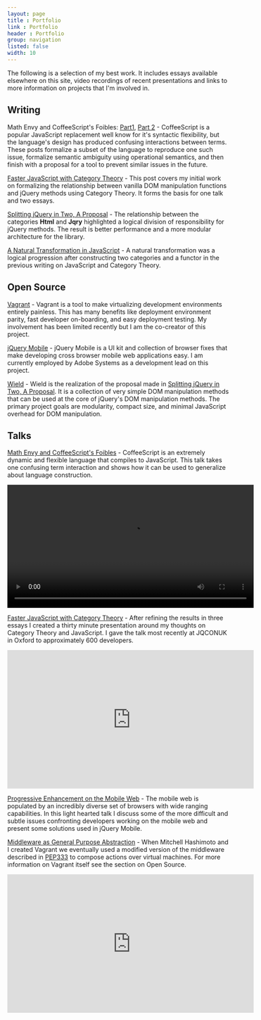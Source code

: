 ```yaml
---
layout: page
title : Portfolio
link : Portfolio
header : Portfolio
group: navigation
listed: false
width: 10
---
```


The following is a selection of my best work. It includes essays available elsewhere on this site, video recordings of recent presentations and links to more information on projects that I'm involved in.

## Writing

Math Envy and CoffeeScript's Foibles: [Part1](/2012/11/27/math-envy-and-coffeescripts-foibles/), [Part 2](/2013/01/09/math-envy-and-coffeescripts-foibles-2/) - CoffeeScript is a popular JavaScript replacement well know for it's syntactic flexibility, but the language's design has produced confusing interactions between terms. These posts formalize a subset of the language to reproduce one such issue, formalize semantic ambiguity using operational semantics, and then finish with a proposal for a tool to prevent similar issues in the future.

[Faster JavaScript with Category Theory](/2012/02/09/faster-javascript-through-category-theory/) - This post covers my initial work on formalizing the relationship between vanilla DOM manipulation functions and jQuery methods using Category Theory. It forms the basis for one talk and two essays.

[Splitting jQuery in Two, A Proposal](/2012/07/19/splitting-jquery-in-two-a-proposal/) - The relationship between the categories <b>Html</b> and <b>Jqry</b> highlighted a logical division of responsibility for jQuery methods. The result is better performance and a more modular architecture for the library.

[A Natural Transformation in JavaScript](/2012/03/22/a-natural-transformation-in-javascript/) - A natural transformation was a logical progression after constructing two categories and a functor in the previous writing on JavaScript and Category Theory.

## Open Source

[Vagrant](http://vagrantup.com) - Vagrant is a tool to make virtualizing development environments entirely painless. This has many benefits like deployment environment parity, fast developer on-boarding, and easy deployment testing. My involvement has been limited recently but I am the co-creator of this project.

[jQuery Mobile](http://jquerymobile.com) - jQuery Mobile is a UI kit and collection of browser fixes that make developing cross browser mobile web applications easy. I am currently employed by Adobe Systems as a development lead on this project.

[Wield](https://github.com/johnbender/wield) - Wield is the realization of the proposal made in [Splitting jQuery in Two, A Proposal](/2012/07/19/splitting-jquery-in-two-a-proposal/). It is a collection of very simple DOM manipulation methods that can be used at the core of jQuery's DOM manipulation methods. The primary project goals are modularity, compact size, and minimal JavaScript overhead for DOM manipulation.

## Talks

[Math Envy and CoffeeScript's Foibles](/2013/07/19/presentation-math-envy-and-coffeescripts-foibles/) - CoffeeScript is an extremely dynamic and flexible language that compiles to JavaScript. This talk takes one confusing term interaction and shows how it can be used to generalize about language construction.

<video x-webkit-airplay="allow" src="http://wpc.0B0C.edgecastcdn.net/000B0C/carsons/events/2013/FILive2013/d3-r309-230pm-JB.mp4" controls width="560px"></video>

[Faster JavaScript with Category Theory](/2013/08/29/presentation-faster-javascript-through-category-theory/) - After refining the results in three essays I created a thirty minute presentation around my thoughts on Category Theory and JavaScript. I gave the talk most recently at JQCONUK in Oxford to approximately 600 developers.

<iframe width="560" height="315" src="http://player.vimeo.com/video/71132093" frameborder="0" allowfullscreen></iframe>

[Progressive Enhancement on the Mobile Web](http://www.infoq.com/presentations/Mobile-Web-Development) - The mobile web is populated by an incredibly diverse set of browsers with wide ranging capabilities. In this light hearted talk I discuss some of the more difficult and subtle issues confronting developers working on the mobile web and present some solutions used in jQuery Mobile.

[Middleware as General Purpose Abstraction](/2012/04/28/middleware-as-a-general-purpose-abstraction/) - When Mitchell Hashimoto and I created Vagrant we eventually used a modified version of the middleware described in [PEP333](http://www.python.org/dev/peps/pep-0333/) to compose actions over virtual machines. For more information on Vagrant itself see the section on Open Source.

<iframe width="560" height="315" src="http://www.youtube.com/embed/fcNaiP5tea0" frameborder="0" allowfullscreen></iframe>
